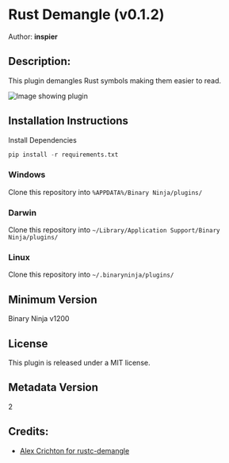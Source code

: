 # Rust Demangle (v0.1.2)
Author: **inspier**

## Description:
This plugin demangles Rust symbols making them easier to read.

![Image showing plugin](https://raw.githubusercontent.com/inspier/BinjaRustDemangler/master/img/RustDemangleExample.png)

## Installation Instructions

Install Dependencies

```python
pip install -r requirements.txt
```

### Windows

Clone this repository into `%APPDATA%/Binary Ninja/plugins/`

### Darwin

Clone this repository into `~/Library/Application Support/Binary Ninja/plugins/`

### Linux

Clone this repository into `~/.binaryninja/plugins/`

## Minimum Version

Binary Ninja v1200

## License

This plugin is released under a MIT license.
## Metadata Version

2

## Credits:
* [Alex Crichton for rustc-demangle](https://github.com/alexcrichton/rustc-demangle)
